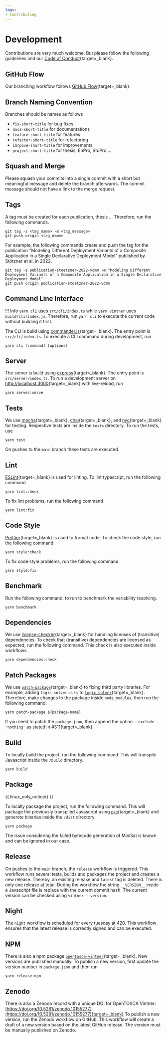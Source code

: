 ```yaml
---
tags:
- Contributing
---
```


# Development

Contributions are very much welcome.
But please follow the following guidelines and our [Code of Conduct](code-of-conduct.md){target=_blank}.

## GitHub Flow

Our branching workflow follows [GitHub Flow](https://docs.github.com/de/get-started/quickstart/github-flow){target=_blank}.

## Branch Naming Convention

Branches should be names as follows

- `fix-short-title` for bug fixes
- `docs-short-title` for documentations
- `feature-short-title` for features
- `refactor-short-title` for refactoring
- `imrpove-short-title` for improvements
- `project-short-title` for thesis, EnPro, StuPro ...

## Squash and Merge

Please squash your commits into a single commit with a short but meaningful message and delete the branch afterwards.
The commit message should not have a link to the merge request.

## Tags 

A tag must be created for each publication, thesis ...
Therefore, run the following commands.

```shell linenums="1"
git tag -s <tag_name> -m <tag_message>
git push origin <tag_name>
```

For example, the following commands create and push the tag for the publication "Modeling Different Deployment Variants of a Composite Application in a Single Declarative Deployment Model" published by Stötzner et al. in 2022.

```shell linenums="1"
git tag -s publication-stoetzner-2022-vdmm -m "Modeling Different Deployment Variants of a Composite Application in a Single Declarative Deployment Model"
git push origin publication-stoetzner-2022-vdmm
```


## Command Line Interface

!!! Info
    `yarn cli` uses `src/cli/index.ts` while `yarn vintner` uses `build/cli/index.js`.
    Therefore, run `yarn cli` to execute the current code without building it first.

The CLI is build using [commander.js](https://github.com/tj/commander.js){target=_blank}.
The entry point is `src/cli/index.ts`.
To execute a CLI command during development, run

```shell linenums="1"
yarn cli [command] [options]
```

## Server

The server is build using [express](https://github.com/expressjs/express){target=_blank}.
The entry point is `src/server/index.ts`.
To run a development server on [http://localhost:3000](http://localhost:3000){target=_blank} with live-reload, run

```shell linenums="1"
yarn server:serve
```

## Tests

We use [mocha](https://mochajs.org){target=_blank}, [chai](https://www.chaijs.com){target=_blank}, and [nyc](https://istanbul.js.org){target=_blank} for testing.
Respective tests are inside the `tests` directory.
To run the tests, use

```shell linenums="1"
yarn test
```

On pushes to the `main` branch these tests are executed.

## Lint

[ESLint](https://eslint.org){target=_blank} is used for linting.
To lint typescript, run the following command

```shell linenums="1"
yarn lint:check
```

To fix lint problems, run the following command

```shell linenums="1"
yarn lint:fix
```

## Code Style

[Prettier](https://prettier.io){target=_blank} is used to format code.
To check the code style, run the following command

```shell linenums="1"
yarn style:check
```

To fix code style problems, run the following command

```shell linenums="1"
yarn style:fix
```

## Benchmark

Run the following command, to run to benchmark the variability resolving.

```shell linenums="1"
yarn benchmark
```

## Dependencies

We use [license-checker](https://github.com/davglass/license-checker){target=_blank} for handling licenses of (transitive) dependencies.
To check that (transitive) dependencies are licensed as expected, run the following command.
This check is also executed inside workflows.

```shell linenums="1"
yarn dependencies:check
```


## Patch Packages 

We use [`patch-package`](https://github.com/ds300/patch-package){target=_blank} to fixing third party libraries.
For example, adding `logic-solver.d.ts` to [`logic-solver`](https://github.com/meteor/logic-solver){target=_blank}.
Therefore, make changes to the package inside `node_modules`, then run the following command.

```shell linenums="1"
yarn patch-package ${package-name}
```

If you need to patch the `package.json`, then append the option `--exclude 'nothing'` as stated in [#311](https://github.com/ds300/patch-package/issues/311){target=_blank}.

## Build

To locally build the project, run the following command.
This will transpile Javascript inside the `/build` directory.

```shell linenums="1"
yarn build
```

## Package

{{ linux_only_notice() }}

To locally package the project, run the following command.
This will package the previously transpiled Javascript using [`pkg`](https://github.com/vercel/pkg){target=_blank} and
generate binaries inside the `/dist` directory.

```shell linenums="1"
yarn package
```

The issue considering the failed bytecode generation of MiniSat is known and can be ignored in our case.

## Release

On pushes to the `main` branch, the `release` workflow is triggered.
This workflow runs several tests, builds and packages the project and creates a new release.
Thereby, an existing release and `latest` tag is deleted.
There is only one release at total.
During the workflow the string `__VERSION__` inside a Javascript file is replace with the current commit hash.
The current version can be checked using `vintner --version`.

## Night

The `night` workflow is scheduled for every tuesday at 420.
This workflow ensures that the latest release is correctly signed and can be executed.

## NPM 

There is also a npm package [`opentosca-vintner`](https://www.npmjs.com/package/opentosca-vintner){target=_blank}.
New versions are published manually.
To publish a new version, first update the version number in `package.json` and then run

````shell linenums="1"
yarn release:npm
````

## Zenodo

There is also a Zenodo record with a unique DOI for OpenTOSCA Vintner: [https://doi.org/10.5281/zenodo.10155277](https://doi.org/10.5281/zenodo.10155277){target=_blank}
To publish a new version, run the Zenodo workflow on GitHub. 
This workflow will create a draft of a new version based on the latest GitHub release. 
The version must be manually published on Zenodo.
